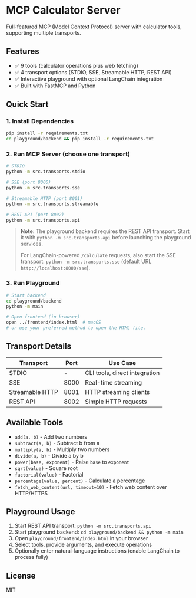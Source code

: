 # MCP Calculator Server

Full-featured MCP (Model Context Protocol) server with calculator tools, supporting multiple transports.

## Features

- ✅ 9 tools (calculator operations plus web fetching)
- ✅ 4 transport options (STDIO, SSE, Streamable HTTP, REST API)
- ✅ Interactive playground with optional LangChain integration
- ✅ Built with FastMCP and Python

## Quick Start

### 1. Install Dependencies

```bash
pip install -r requirements.txt
cd playground/backend && pip install -r requirements.txt
```

### 2. Run MCP Server (choose one transport)

```bash
# STDIO
python -m src.transports.stdio

# SSE (port 8000)
python -m src.transports.sse

# Streamable HTTP (port 8001)
python -m src.transports.streamable

# REST API (port 8002)
python -m src.transports.api
```

> **Note:** The playground backend requires the REST API transport. Start it with
> `python -m src.transports.api` before launching the playground services.
>
> For LangChain-powered `/calculate` requests, also start the SSE transport:
> `python -m src.transports.sse` (default URL `http://localhost:8000/sse`).

### 3. Run Playground

```bash
# Start backend
cd playground/backend
python -m main

# Open frontend (in browser)
open ../frontend/index.html  # macOS
# or use your preferred method to open the HTML file.
```

## Transport Details

| Transport        | Port | Use Case                    |
|------------------|------|-----------------------------|
| STDIO            | -    | CLI tools, direct integration |
| SSE              | 8000 | Real-time streaming         |
| Streamable HTTP  | 8001 | HTTP streaming clients      |
| REST API         | 8002 | Simple HTTP requests        |

## Available Tools

- `add(a, b)` - Add two numbers
- `subtract(a, b)` - Subtract b from a
- `multiply(a, b)` - Multiply two numbers
- `divide(a, b)` - Divide a by b
- `power(base, exponent)` - Raise `base` to `exponent`
- `sqrt(value)` - Square root
- `factorial(value)` - Factorial
- `percentage(value, percent)` - Calculate a percentage
- `fetch_web_content(url, timeout=10)` - Fetch web content over HTTP/HTTPS

## Playground Usage

1. Start REST API transport: `python -m src.transports.api`
2. Start playground backend: `cd playground/backend && python -m main`
3. Open `playground/frontend/index.html` in your browser
4. Select tools, provide arguments, and execute operations
5. Optionally enter natural-language instructions (enable LangChain to process fully)

## License

MIT
